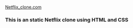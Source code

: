 <a href="https://pratik-navale.github.io/Netflix-Clone-Using-HTML-CSS/">Netflix_clone.com</a>
<h3>This is an static Netflix clone using HTML and CSS</h3>
